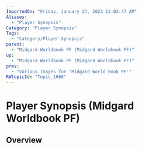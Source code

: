 ```yaml
---
ImportedOn: "Friday, January 27, 2023 12:02:47 AM"
Aliases:
  - "Player Synopsis"
Category: "Player Synopsis"
Tags:
  - "Category/Player-Synopsis"
parent:
  - "Midgard Worldbook PF (Midgard Worldbook PF)"
up:
  - "Midgard Worldbook PF (Midgard Worldbook PF)"
prev:
  - "Various Images for 'Midgard World Book PF'"
RWtopicId: "Topic_1668"
---
```

# Player Synopsis (Midgard Worldbook PF)
## Overview
